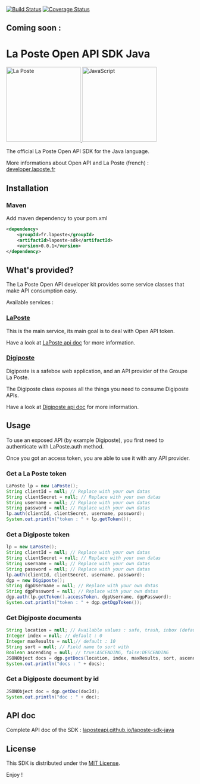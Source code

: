 [![Build Status](https://travis-ci.org/LaPosteApi/laposte-sdk-java.png?branch=master)](https://travis-ci.org/LaPosteApi/laposte-sdk-java)
[![Coverage Status](https://coveralls.io/repos/LaPosteApi/laposte-sdk-java/badge.svg)](https://coveralls.io/r/LaPosteApi/laposte-sdk-java)
<!--[![Maven Central](https://maven-badges.herokuapp.com/maven-central/fr.laposte.api/laposte-sdk/badge.svg)](https://maven-badges.herokuapp.com/maven-central/fr.laposte.api/laposte-sdk)-->

## Coming soon :
# La Poste Open API SDK Java

<a href="http://laposte.fr/" target="_blank">
<img src="http://upload.wikimedia.org/wikipedia/fr/2/2a/Logo-laposte.png" alt="La Poste" height="200">
</a>
<a href="http://fr.wikipedia.org/wiki/Java_%28langage%29" target="_blank">
<img src="http://answers.ea.com/t5/image/serverpage/image-id/10151i305CAFB28ED1CE16?v=mpbl-1" alt="JavaScript" height="200">
</a>

The official La Poste Open API SDK for the Java language.

More informations about Open API and La Poste (french) : [developer.laposte.fr](http://developer.laposte.fr/)

## Installation

### Maven 

Add maven dependency to your pom.xml

```xml
<dependency>
	<groupId>fr.laposte</groupId>
	<artifactId>laposte-sdk</artifactId>
	<version>0.0.1</version>
</dependency>
```

## What's provided?

The La Poste Open API developer kit provides some service classes that make API consumption easy.

Available services :

### [LaPoste](https://developer.laposte.fr)

This is the main service, its main goal is to deal with Open API token.

Have a look at [LaPoste api doc](http://laposteapi.github.io/laposte-sdk-js/classes/LaPoste.html) for more information.

### [Digiposte](http://www.laposte.fr/particulier/produits/presentation/digiposte/vos-donnees-securisees-a-vie)

Digiposte is a safebox web application, and an API provider of the Groupe La Poste.

The Digiposte class exposes all the things you need to consume Digiposte APIs.

Have a look at [Digiposte api doc](http://laposteapi.github.io/laposte-sdk-js/classes/Digiposte.html) for more information.

## Usage

To use an exposed API (by example Digiposte), you first need to authenticate with LaPoste.auth method.

Once you got an access token, you are able to use it with any API provider.

### Get a La Poste token

```java
LaPoste lp = new LaPoste();
String clientId = null; // Replace with your own datas
String clientSecret = null; // Replace with your own datas
String username = null; // Replace with your own datas
String password = null; // Replace with your own datas
lp.auth(clientId, clientSecret, username, password);
System.out.println("token : " + lp.getToken());
```

### Get a Digiposte token

```java
lp = new LaPoste();
String clientId = null; // Replace with your own datas
String clientSecret = null; // Replace with your own datas
String username = null; // Replace with your own datas
String password = null; // Replace with your own datas
lp.auth(clientId, clientSecret, username, password);
dgp = new Digiposte();
String dgpUsername = null; // Replace with your own datas
String dgpPassword = null; // Replace with your own datas
dgp.auth(lp.getToken().accessToken, dgpUsername, dgpPassword);
System.out.println("token : " + dgp.getDgpToken());
```

### Get Digiposte documents

```java
String location = null; // Available values : safe, trash, inbox (default : all documents)
Integer index = null; // default : 0
Integer maxResults = null;// default : 10
String sort = null; // Field name to sort with
Boolean ascending = null; // true:ASCENDING, false:DESCENDING
JSONObject docs = dgp.getDocs(location, index, maxResults, sort, ascending);
System.out.println("docs : " + docs);
```

### Get a Digiposte document by id

```java
JSONObject doc = dgp.getDoc(docId);
System.out.println("doc : " + doc);
```

## API doc

Complete API doc of the SDK : [laposteapi.github.io/laposte-sdk-java](http://laposteapi.github.io/laposte-sdk-java)

## License

This SDK is distributed under the [MIT License](https://raw.githubusercontent.com/LaPosteApi/laposte-sdk-java/master/LICENSE).

Enjoy !
